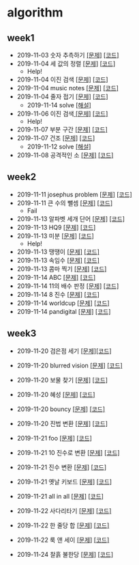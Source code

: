 # algorithm



## week1

- 2019-11-03 숫자 추측하기 [[문제]](http://59.23.150.58/30stair/guessing_game/guessing_game.php?pname=guessing_game) [[코드]](https://github.com/ji3427/algorithm/blob/master/week1/dov_10_guessing_game.cpp)
- 2019-11-04 세 값의 정렬 [[문제]](http://59.23.150.58/30stair/sort/sort.php?pname=sort) [[코드]](https://github.com/ji3427/algorithm/blob/master/week1/dov_10_tree_num_sort.cpp)
  - Help!
- 2019-11-04 이진 검색 [[문제]](http://59.23.150.58/30stair/bsearch/bsearch.php?pname=bsearch) [[코드]](https://github.com/ji3427/algorithm/blob/master/week1/dov_10_bsearch.cpp)
- 2019-11-04 music notes [[문제]](http://59.23.150.58/30stair/notes/notes.php?pname=notes) [[코드]](https://github.com/ji3427/algorithm/blob/master/week1/dov_10_music_notes.cpp)
- 2019-11-04 줄자 접기 [[문제]](http://59.23.150.58/30stair/measure/measure.php?pname=measure) [[코드]](https://github.com/ji3427/algorithm/blob/master/week1/dov_10_measure.cpp)
  - 2019-11-14 solve [[해설]](https://jissi.tistory.com/17)
- 2019-11-06 이진 검색[ [문제]](http://59.23.150.58/30stair/binary_search/binary_search.php?pname=binary_search) [[코드]](https://github.com/ji3427/algorithm/blob/master/week1/dov_10_binary_search.cpp)
  - Help!
- 2019-11-07 부분 구간 [[문제]](http://59.23.150.58/30stair/subsequence/subsequence.php?pname=subsequence) [[코드]](https://github.com/ji3427/algorithm/blob/master/week1/dov_10_sebsequence.cpp)
- 2019-11-07 건조 [[문제]](http://59.23.150.58/30stair/drying/drying.php?pname=drying) [[코드]](https://github.com/ji3427/algorithm/blob/master/week1/dov_10_drying.cpp)
  - 2019-11-12 solve [[해설]](https://jissi.tistory.com/16)
- 2019-11-08 공격적인 소 [[문제]](http://59.23.150.58/30stair/aggressive/aggressive.php?pname=aggressive) [[코드]](https://github.com/ji3427/algorithm/blob/master/week1/dov_10_aggressive.cpp)

## week2

- 2019-11-11 josephus problem [[문제]](http://59.23.150.58/30stair/josephus/josephus.php?pname=josephus) [[코드]](https://github.com/ji3427/algorithm/blob/master/week2/dov_11_josephus.cpp)
- 2019-11-11 큰 수의 뺄셈 [[문제]](http://59.23.150.58/30stair/long_sub/long_sub.php?pname=long_sub) [[코드]](https://github.com/ji3427/algorithm/blob/master/week2/dov_11_long_sub.cpp)
  - Fail
- 2019-11-13 알파벳 세개 단어 [[문제]](http://59.23.150.58/30stair/alpha/alpha.php?pname=alpha) [[코드]](https://github.com/ji3427/algorithm/blob/master/week2/dov_12_alpha.cpp)
- 2019-11-13 HQ9 [[문제]](http://59.23.150.58/30stair/HQ9/HQ9.php?pname=HQ9) [[코드]](https://github.com/ji3427/algorithm/blob/master/week2/dov_12_HQ9.cpp)
- 2019-11-13 미분 [[문제]](http://59.23.150.58/30stair/differential/differential.php?pname=differential) [[코드]](https://github.com/ji3427/algorithm/blob/master/week2/dov_12_differential.cpp)
  - Help!
- 2019-11-13 땡땡이 [[문제]](http://59.23.150.58/30stair/chemi/chemi.php?pname=chemi) [[코드]](https://github.com/ji3427/algorithm/blob/master/week2/dov_12_chemi.cpp)
- 2019-11-13 속임수 [[문제]](http://59.23.150.58/30stair/coci_trik/coci_trik.php?pname=coci_trik) [[코드]](https://github.com/ji3427/algorithm/blob/master/week2/dov_12_coci_trik.cpp)
- 2019-11-13 콤마 찍기 [[문제]](http://59.23.150.58/30stair/comma/comma.php?pname=comma) [[코드]](https://github.com/ji3427/algorithm/blob/master/week2/dov_12_commai.cpp)
- 2019-11-14 ABC [[문제]](http://59.23.150.58/30stair/coci_abc/coci_abc.php?pname=coci_abc) [[코드]](https://github.com/ji3427/algorithm/blob/master/week2/dov_12_coci_abc.cpp)
- 2019-11-14 11의 배수 판정 [[문제]](http://59.23.150.58/30stair/mulofele/mulofele.php?pname=mulofele) [[코드]](https://github.com/ji3427/algorithm/blob/master/week2/dov_12_mulofele.cpp)
- 2019-11-14 8 진수 [[문제]](http://59.23.150.58/30stair/octal/octal.php?pname=octal) [[코드]](https://github.com/ji3427/algorithm/blob/master/week2/dov_12_octal.cpp)
- 2019-11-14 worldcup [[문제]](http://59.23.150.58/30stair/worldcup/worldcup.php?pname=worldcup) [[코드]](https://github.com/ji3427/algorithm/blob/master/week2/dov_12_worldcup.cpp)
- 2019-11-14 pandigital [[문제]](http://59.23.150.58/30stair/pandigital/pandigital.php?pname=pandigital) [[코드]](https://github.com/ji3427/algorithm/blob/master/week2/dov_12_pandigital.cpp)

## week3

- 2019-11-20 검은점 세기 [[문제]](http://59.23.150.58/30stair/counting_black/counting_black.php?pname=counting_black)[[코드]](https://github.com/ji3427/algorithm/blob/master/week3/dov_12_counting_black.cpp)

- 2019-11-20 blurred vision [[문제]](http://59.23.150.58/30stair/blur/blur.php?pname=blur) [[코드]](https://github.com/ji3427/algorithm/blob/master/week3/dov_12_blur.cpp)

- 2019-11-20 보물 찾기 [[문제]](http://59.23.150.58/30stair/treasure_hunt/treasure_hunt.php?pname=treasure_hunt) [[코드]](https://github.com/ji3427/algorithm/blob/master/week3/dov_12_treasure_hunt.cpp)

- 2019-11-20 혜성 [[문제]](http://59.23.150.58/30stair/ride/ride.php?pname=ride) [[코드]](https://github.com/ji3427/algorithm/blob/master/week3/dov_12_ride.cpp)

- 2019-11-20 bouncy [[문제]](http://59.23.150.58/30stair/bouncy/bouncy.php?pname=bouncy) [[코드]](https://github.com/ji3427/algorithm/blob/master/week3/dov_12_bouncy.cpp)

- 2019-11-20 진법 변환 [[문제]](http://59.23.150.58/30stair/radix/radix.php?pname=radix) [[코드]](https://github.com/ji3427/algorithm/blob/master/week3/dov_12_radix.cpp)

- 2019-11-21 foo [[문제]](http://59.23.150.58/30stair/foo/foo.php?pname=foo) [[코드]](https://github.com/ji3427/algorithm/blob/master/week3/dov_12_foo.cpp)

- 2019-11-21 10 진수로 변환 [[문제]](http://59.23.150.58/30stair/todec/todec.php?pname=todec) [[코드]](https://github.com/ji3427/algorithm/blob/master/week3/dov_12_todec.cpp)

- 2019-11-21 진수 변환 [[문제]](http://59.23.150.58/30stair/n_to_k_system/n_to_k_system.php?pname=n_to_k_system) [[코드]](https://github.com/ji3427/algorithm/blob/master/week3/dov_12_n_to_k_system.cpp)

- 2019-11-21 옛날 키보드 [[문제]](http://59.23.150.58/30stair/keyboard/keyboard.php?pname=keyboard) [[코드]](https://github.com/ji3427/algorithm/blob/master/week3/dov_12_keyboard.cpp)

- 2019-11-21 all in all [[문제]](http://59.23.150.58/30stair/allinall/allinall.php?pname=allinall) [[코드]](https://github.com/ji3427/algorithm/blob/master/week3/dov_12_allinall.cpp)

- 2019-11-22 사다리타기 [[문제]](http://59.23.150.58/30stair/ladder/ladder.php?pname=ladder) [[코드]](https://github.com/ji3427/algorithm/blob/master/week3/dov_12_ladder.cpp)

- 2019-11-22 한 줄당 합 [[문제]](http://59.23.150.58/30stair/sumofline/sumofline.php?pname=sumofline) [[코드]](https://github.com/ji3427/algorithm/blob/master/week3/dov_12_sumofline.cpp)

- 2019-11-22 룩 앤 세이 [[문제]](http://59.23.150.58/30stair/lookandsay/lookandsay.php?pname=lookandsay) [[코드]](https://github.com/ji3427/algorithm/blob/master/week3/dov_12_lookandsay.cpp)

- 2019-11-24 찰흙 불한당 [[문제]](http://59.23.150.58/30stair/clay/clay.php?pname=clay) [[코드]](https://github.com/ji3427/algorithm/blob/master/week3/dov_12_clay.cpp)

  



